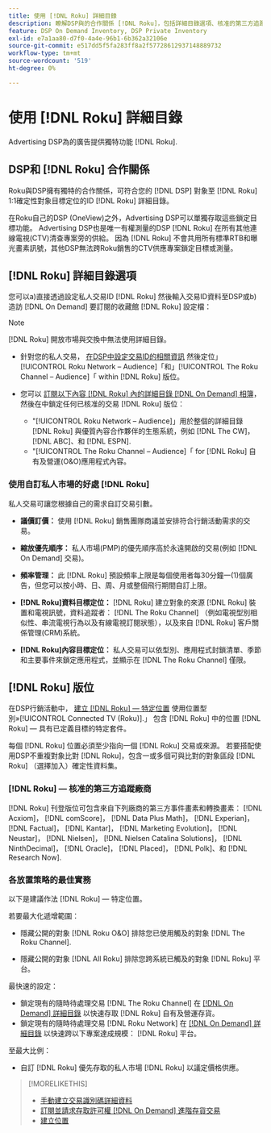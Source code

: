 ```yaml
---
title: 使用 [!DNL Roku] 詳細目錄
description: 瞭解DSP與的合作關係 [!DNL Roku]，包括詳細目錄選項、核准的第三方追蹤廠商，以及 [!DNL Roku] — 特定位置。
feature: DSP On Demand Inventory, DSP Private Inventory
exl-id: e7a1aa80-d7f0-4a4e-96b1-6b362a32106e
source-git-commit: e517dd5f5fa283ff8a2f57728612937148889732
workflow-type: tm+mt
source-wordcount: '519'
ht-degree: 0%

---
```


# 使用 [!DNL Roku] 詳細目錄

Advertising DSP為的廣告提供獨特功能 [!DNL Roku].

## DSP和 [!DNL Roku] 合作關係

Roku與DSP擁有獨特的合作關係，可符合您的 [!DNL DSP] 對象至 [!DNL Roku] 1:1確定性對象目標定位的ID [!DNL Roku] 詳細目錄。

在Roku自己的DSP (OneView)之外，Advertising DSP可以單獨存取這些鎖定目標功能。 Advertising DSP也是唯一有權測量的DSP [!DNL Roku] 在所有其他連線電視(CTV)清查專案旁的供給。 因為 [!DNL Roku] 不會共用所有標準RTB和曝光畫素訊號，其他DSP無法跨Roku銷售的CTV供應專案鎖定目標或測量。

## [!DNL Roku] 詳細目錄選項

您可以a)直接透過設定私人交易ID [!DNL Roku] 然後輸入交易ID資料至DSP或b)造訪 [!DNL On Demand] 要訂閱的收藏館 [!DNL Roku] 設定檔：

>[!NOTE]
>
>[!DNL Roku] 開放市場與交換中無法使用詳細目錄。

* 針對您的私人交易， [在DSP中設定交易ID的相關資訊](/help/dsp/inventory/deal-id-create.md) 然後定位」[!UICONTROL Roku Network – Audience]「和」[!UICONTROL The Roku Channel – Audience]「 within [!DNL Roku] 版位。<!-- Or do you target the deal ID?? I see those strings for Roku On Demand inventory. Clarify if all Roku private deals show up as one or the other of these in Roku Private inventory in Roku placement settings. -->

* 您可以 [訂閱以下內容 [!DNL Roku] 內的詳細目錄 [!DNL On Demand] 相簿](/help/dsp/inventory/on-demand-inventory-subscribe.md)，然後在中鎖定任何已核准的交易 [!DNL Roku] 版位：

   * &quot;[!UICONTROL Roku Network – Audience]」用於整個的詳細目錄 [!DNL Roku] 與優質內容合作夥伴的生態系統，例如 [!DNL The CW]， [!DNL ABC]、和 [!DNL ESPN].
   * &quot;[!UICONTROL The Roku Channel – Audience]「 for [!DNL Roku] 自有及營運(O&amp;O)應用程式內容。

### 使用自訂私人市場的好處 [!DNL Roku]

私人交易可讓您根據自己的需求自訂交易引數。

* **議價訂價：** 使用 [!DNL Roku] 銷售團隊商議並安排符合行銷活動需求的交易。

* **縮放優先順序：** 私人市場(PMP)的優先順序高於永遠開啟的交易(例如 [!DNL On Demand] 交易)。

* **頻率管理：** 此 [!DNL Roku] 預設頻率上限是每個使用者每30分鐘一(1)個廣告，但您可以按小時、日、周、月或整個飛行期間自訂上限。<!-- Within the DSP placement settings? NO - you negotiate this with Roku, but Christine to confirm with Amanda whether you should be able to edit this in placement. -->

* **[!DNL Roku]資料目標定位：** [!DNL Roku] 建立對象的來源 [!DNL Roku] 裝置和電視訊號，資料追蹤者： [!DNL The Roku Channel] （例如電視型別相似性、串流電視行為以及有線電視訂閱狀態），以及來自 [!DNL Roku] 客戶關係管理(CRM)系統。

* **[!DNL Roku]內容目標定位：** 私人交易可以依型別、應用程式封鎖清單、季節和主要事件來鎖定應用程式，並顯示在 [!DNL The Roku Channel] 僅限。

## [!DNL Roku] 版位

在DSP行銷活動中， [建立 [!DNL Roku] — 特定位置](/help/dsp/campaign-management/placements/placement-create.md) 使用位置型別»[!UICONTROL Connected TV (Roku)].」 包含 [!DNL Roku] 中的位置 [!DNL Roku] — 具有已定義目標的特定套件。

每個 [!DNL Roku] 位置必須至少指向一個 [!DNL Roku] 交易或來源。 若要搭配使用DSP不重複對象比對 [!DNL Roku]，包含一或多個可與比對的對象區段 [!DNL Roku] （選擇加入）確定性資料集。

### [!DNL Roku] — 核准的第三方追蹤廠商

[!DNL Roku] 刊登版位可包含來自下列廠商的第三方事件畫素和轉換畫素：  [!DNL Acxiom]， [!DNL comScore]， [!DNL Data Plus Math]， [!DNL Experian]， [!DNL Factual]， [!DNL Kantar]， [!DNL Marketing Evolution]， [!DNL Neustar]， [!DNL Nielsen]， [!DNL Nielsen Catalina Solutions]， [!DNL NinthDecimal]， [!DNL Oracle]， [!DNL Placed]， [!DNL Polk]、和 [!DNL Research Now].

### 各放置策略的最佳實務

以下是建議作法 [!DNL Roku] — 特定位置。

若要最大化遞增範圍：

* 隱藏公開的對象 [!DNL Roku O&O] 排除您已使用觸及的對象 [!DNL The Roku Channel].

* 隱藏公開的對象 [!DNL All Roku] 排除您跨系統已觸及的對象 [!DNL Roku] 平台。

最快速的設定：

* 鎖定現有的隨時待處理交易 [!DNL The Roku Channel] 在 [[!DNL On Demand] 詳細目錄](/help/dsp/inventory/on-demand-inventory-subscribe.md) 以快速存取 [!DNL Roku] 自有及營運存貨。
* 鎖定現有的隨時待處理交易 [!DNL Roku Network] 在 [[!DNL On Demand] 詳細目錄](/help/dsp/inventory/on-demand-inventory-subscribe.md) 以快速跨以下專案達成規模： [!DNL Roku] 平台。

至最大比例：

* 自訂 [!DNL Roku] 優先存取的私人市場 [!DNL Roku] 以議定價格供應。

>[!MORELIKETHIS]
>
>* [手動建立交易識別碼詳細資料](/help/dsp/inventory/deal-id-create.md)
> * [訂閱並請求存取許可權 [!DNL On Demand] 進階存貨交易](/help/dsp/inventory/on-demand-inventory-subscribe.md)
>* [建立位置](/help/dsp/campaign-management/placements/placement-create.md)
